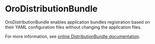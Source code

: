 # OroDistributionBundle

OroDistributionBundle enables application bundles registration based on their YAML configuration files without changing the application files.

For more information, see [online DistributionBundle documentation](https://doc.oroinc.com/bundles/platform/DistributionBundle/).